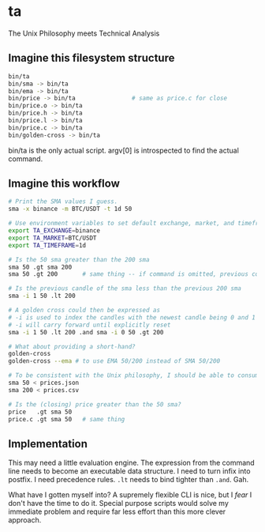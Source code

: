 # ta

The Unix Philosophy meets Technical Analysis

## Imagine this filesystem structure

```sh
bin/ta
bin/sma -> bin/ta
bin/ema -> bin/ta
bin/price -> bin/ta                # same as price.c for close
bin/price.o -> bin/ta
bin/price.h -> bin/ta
bin/price.l -> bin/ta
bin/price.c -> bin/ta
bin/golden-cross -> bin/ta
```

bin/ta is the only actual script.
argv[0] is introspected to find the actual command.

## Imagine this workflow

```sh
# Print the SMA values I guess.
sma -x binance -m BTC/USDT -t 1d 50

# Use environment variables to set default exchange, market, and timeframe
export TA_EXCHANGE=binance
export TA_MARKET=BTC/USDT
export TA_TIMEFRAME=1d

# Is the 50 sma greater than the 200 sma
sma 50 .gt sma 200
sma 50 .gt 200       # same thing -- if command is omitted, previous command is assumed

# Is the previous candle of the sma less than the previous 200 sma
sma -i 1 50 .lt 200

# A golden cross could then be expressed as
# -i is used to index the candles with the newest candle being 0 and 1 being the previous candle and 2 the candle before that.
# -i will carry forward until explicitly reset
sma -i 1 50 .lt 200 .and sma -i 0 50 .gt 200

# What about providing a short-hand?
golden-cross
golden-cross --ema # to use EMA 50/200 instead of SMA 50/200

# To be consistent with the Unix philosophy, I should be able to consume STDIN too.
sma 50 < prices.json
sma 200 < prices.csv

# Is the (closing) price greater than the 50 sma?
price   .gt sma 50
price.c .gt sma 50   # same thing
```

## Implementation

This may need a little evaluation engine. The expression from the command line
needs to become an executable data structure. I need to turn infix into postfix.
I need precedence rules. `.lt` needs to bind tighter than `.and`.  Gah.

What have I gotten myself into? A supremely flexible CLI is nice, but I *fear* I
don't have the time to do it. Special purpose scripts would solve my immediate
problem and require far less effort than this more clever approach.
